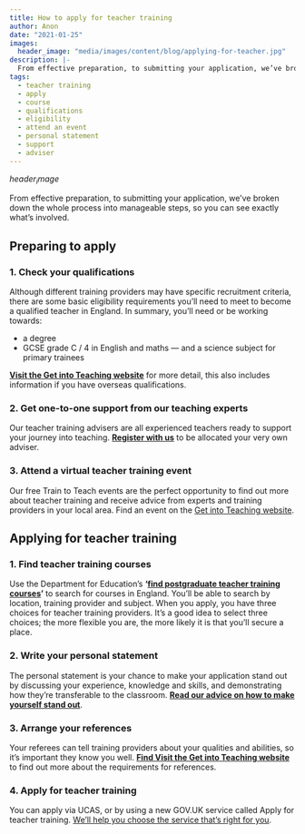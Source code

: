 ```yaml
---
title: How to apply for teacher training
author: Anon
date: "2021-01-25"
images:
  header_image: "media/images/content/blog/applying-for-teacher.jpg"
description: |-
  From effective preparation, to submitting your application, we’ve broken down the whole process into manageable steps, so you can see exactly what’s involved.
tags:
  - teacher training
  - apply
  - course
  - qualifications
  - eligibility
  - attend an event
  - personal statement
  - support
  - adviser
---
```


$header_image$

From effective preparation, to submitting your application, we’ve broken down the whole process into manageable steps, so you can see exactly what’s involved.

## Preparing to apply

### 1. Check your qualifications

Although different training providers may have specific recruitment criteria, there are some basic eligibility requirements you’ll need to meet to become a qualified teacher in England. In summary, you’ll need or be working towards:

  * a degree
  * GCSE grade C / 4 in English and maths — and a science subject for primary trainees

**[Visit the Get into Teaching website](https://getintoteaching.education.gov.uk/)** for more detail, this also includes information if you have overseas qualifications.

### 2. Get one-to-one support from our teaching experts

Our teacher training advisers are all experienced teachers ready to support your journey into teaching. **[Register with us](https://register.getintoteaching.education.gov.uk/register)** to be allocated your very own adviser.

### 3. Attend a virtual teacher training event

Our free Train to Teach events are the perfect opportunity to find out more about teacher training and receive advice from experts and training providers in your local area. Find an event on the [Get into Teaching website](https://getintoteaching.education.gov.uk/teaching-events).

## Applying for teacher training

### 1. Find teacher training courses

Use the Department for Education’s **‘[find postgraduate teacher training courses](https://find-postgraduate-teacher-training.education.gov.uk/)’** to search for courses in England. You’ll be able to search by location, training provider and subject. When you apply, you have three choices for teacher training providers. It’s a good idea to select three choices; the more flexible you are, the more likely it is that you’ll secure a place.

### 2. Write your personal statement

The personal statement is your chance to make your application stand out by discussing your experience, knowledge and skills, and demonstrating how they’re transferable to the classroom. **[Read our advice on how to make yourself stand out](https://getintoteaching.education.gov.uk/how-to-apply/apply/personal-statement)**.

### 3. Arrange your references

Your referees can tell training providers about your qualities and abilities, so it’s important they know you well. **[Find Visit the Get into Teaching website](https://getintoteaching.education.gov.uk/how-to-apply/apply/arranging-your-references)** to find out more about the requirements for references.

### 4. Apply for teacher training

You can apply via UCAS, or by using a new GOV.UK service called Apply for teacher training. [We’ll help you choose the service that’s right for you](https://www.gov.uk/apply-for-teacher-training).
